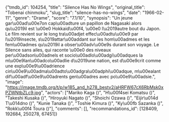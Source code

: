 {"tmdb_id": 104254, "title": "Silence Has No Wings", "original_title": "Tobenai chinmoku", "slug_title": "silence-has-no-wings", "date": "1966-02-11", "genre": "Drame", "score": "7.1/10", "synopsis": "Un jeune gar\u00ad\u00e7on cap\u00adture un papillon de Nagasaki alors qu\u2019il est \u00e0 Hokkaid\u00f4, \u00e0 l\u2019autre bout du Japon. Le film revient sur le long tra\u00adjet effec\u00adtu\u00e9 par l\u2019insecte, s\u2019attar\u00addant sur les hom\u00admes et les fem\u00admes qu\u2019il a obser\u00adv\u00e9s durant son voyage. Le Silence sans ailes, qui raconte \u00e0 des niveaux per\u00adson\u00adnels et socio\u00adlo\u00adgi\u00adques la m\u00e9lan\u00adco\u00adlie d\u2019une nation, est d\u00e9crit comme une exp\u00e9\u00adrience cin\u00e9\u00adma\u00adto\u00adgra\u00adphi\u00adque, m\u00ealant dif\u00adf\u00e9\u00adrents gen\u00adres avec po\u00e9\u00adsie.", "image": "https://image.tmdb.org/t/p/w185_and_h278_bestv2/aHRFW67cX6RbMsk0xPZWNtbZLc9.jpg", "actors": ["Mariko Kaga ()", "H\u00f4sei Komatsu ()", "Takeshi Kusaka ()", "Hiroyuki Nagato ()", "Shoichi Ozawa ()", "Eijir\u014d T\u014dno ()", "Kunie Tanaka ()", "Toshie Kimura ()", "Ky\u00fb Sazanka ()", "Rokk\u00f4 Toura ()"], "comments": [], "recommandations_id": [128409, 192684, 250278, 67451]}
